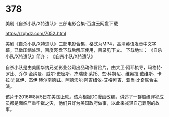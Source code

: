 # 378
美剧《自杀小队/X特遣队》三部电影合集-百度云网盘下载

https://zqhdz.com/7052.html

美剧《自杀小队/X特遣队》三部电影合集，格式为MP4，高清英语发音中文字幕，已做压缩处理，百度网盘下载后解压使用，目录见下文。
下载地址：
《自杀小队/X特遣队》简介：
《自杀小队/X特遣队》

自杀小队是由美国华纳兄弟影业公司出品动作冒险片，由大卫·阿耶执导，玛格特·罗比、乔尔·金纳曼、威尔·史密斯、杰瑞德·莱托、杰·科特尼、维奥拉·戴维斯、卡拉·迪瓦伊、杰伊·赫尔南德兹、阿德沃尔·阿吉纽依-艾格拜吉、亚当·比奇联合主演。

该片于2016年8月5日在美国上映。该片根据DC漫画改编，讲述了一群超级罪犯成员都是面临严重牢狱之灾，他们只好为美国政府做事，以此来减轻自己罪刑的故事。
